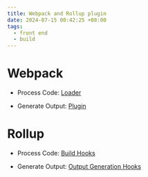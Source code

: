 ```yaml
---
title: Webpack and Rollup plugin
date: 2024-07-15 00:42:25 +08:00
tags:
  - front end
  - build
---
```


# Webpack

- Process Code: [Loader](https://webpack.js.org/contribute/writing-a-loader/)

- Generate Output: [Plugin](https://webpack.js.org/contribute/writing-a-plugin/)

# Rollup

- Process Code: [Build Hooks](https://rollupjs.org/plugin-development/#build-hooks)

- Generate Output: [Output Generation Hooks](https://rollupjs.org/plugin-development/#output-generation-hooks)
